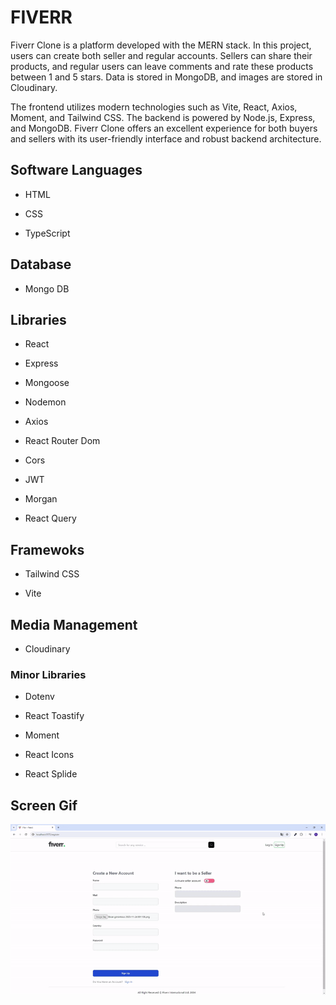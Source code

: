 <h1>FIVERR</h1>

Fiverr Clone is a platform developed with the MERN stack. In this project, users can create both seller and regular accounts. Sellers can share their products, and regular users can leave comments and rate these products between 1 and 5 stars. Data is stored in MongoDB, and images are stored in Cloudinary.

The frontend utilizes modern technologies such as Vite, React, Axios, Moment, and Tailwind CSS. The backend is powered by Node.js, Express, and MongoDB. Fiverr Clone offers an excellent experience for both buyers and sellers with its user-friendly interface and robust backend architecture.

<h2> Software Languages </h2>

- HTML

- CSS

- TypeScript

<h2> Database </h2>

- Mongo DB

<h2> Libraries </h2>

- React

- Express

- Mongoose

- Nodemon

- Axios

- React Router Dom

- Cors

- JWT

- Morgan

- React Query

<h2> Framewoks </h2>

- Tailwind CSS

- Vite

<h2>Media Management</h2>

- Cloudinary

<h3> Minor Libraries </h3>

- Dotenv

- React Toastify

- Moment

- React Icons

- React Splide

<h2> Screen Gif </h2>

![](fiverr.gif)
